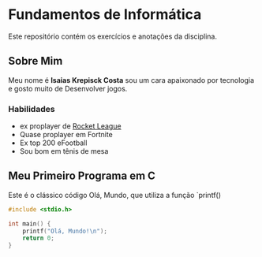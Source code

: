 # Fundamentos de Informática 
Este repositório contém os exercícios e anotações da disciplina.

## Sobre Mim 
Meu nome é **Isaias Krepisck Costa** sou um cara apaixonado por tecnologia e gosto muito de Desenvolver jogos.

### Habilidades
- ex proplayer de [Rocket League](https://sucaogood.github.io/Rocket-League/)
- Quase proplayer em Fortnite  
- Ex top 200 eFootball  
- Sou bom em tênis de mesa

## Meu Primeiro Programa em C

Este é o clássico código Olá, Mundo, que utiliza a função `printf()

```c
#include <stdio.h>

int main() {
    printf("Olá, Mundo!\n");
    return 0;
}
